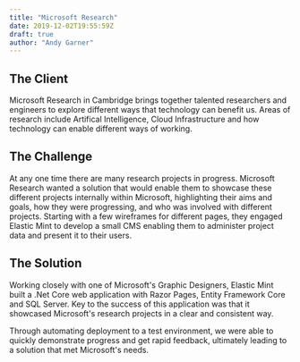 ```yaml
---
title: "Microsoft Research"
date: 2019-12-02T19:55:59Z
draft: true
author: "Andy Garner"
---
```


## The Client

Microsoft Research in Cambridge brings together talented researchers and engineers to explore different ways that technology can benefit us. Areas of research include Artifical Intelligence, Cloud Infrastructure and how technology can enable different ways of working.

## The Challenge

At any one time there are many research projects in progress. Microsoft Research wanted a solution that would enable them to showcase these different projects internally within Microsoft, highlighting their aims and goals, how they were progressing, and who was involved with different projects. Starting with a few wireframes for different pages, they engaged Elastic Mint to develop a small CMS enabling them to administer project data and present it to their users.

## The Solution

Working closely with one of Microsoft's Graphic Designers, Elastic Mint built a .Net Core web application with Razor Pages, Entity Framework Core and SQL Server. Key to the success of this application was that it showcased Microsoft's research projects in a clear and consistent way.

Through automating deployment to a test environment, we were able to quickly demonstrate progress and get rapid feedback, ultimately leading to a solution that met Microsoft's needs.
